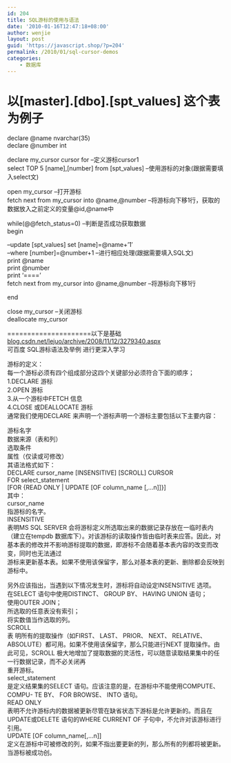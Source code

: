 ```yaml
---
id: 204
title: SQL游标的使用与语法
date: '2010-01-16T12:47:18+08:00'
author: wenjie
layout: post
guid: 'https://javascript.shop/?p=204'
permalink: /2010/01/sql-cursor-demos
categories:
    - 数据库
---
```


以\[master\].\[dbo\].\[spt\_values\] 这个表为例子  
===

declare @name nvarchar(35)   
declare @number int

declare my\_cursor cursor for –定义游标cursor1   
select TOP 5 \[name\],\[number\] from \[spt\_values\] –使用游标的对象(跟据需要填入select文)

open my\_cursor –打开游标   
fetch next from my\_cursor into @name,@number –将游标向下移1行，获取的数据放入之前定义的变量@id,@name中

while(@@fetch\_status=0) –判断是否成功获取数据   
begin

–update \[spt\_values\] set \[name\]=@name+’1′   
–where \[number\]=@number+1 –进行相应处理(跟据需要填入SQL文)  
print @name  
print @number  
print ‘====’  
fetch next from my\_cursor into @name,@number –将游标向下移1行

end

close my\_cursor –关闭游标   
deallocate my\_cursor

=====================以下是基础  
[blog.csdn.net/lejuo/archive/2008/11/12/3279340.aspx](http://blog.csdn.net/lejuo/archive/2008/11/12/3279340.aspx)  
可百度 SQL游标语法及举例 进行更深入学习

游标的定义：  
每一个游标必须有四个组成部分这四个关键部分必须符合下面的顺序；   
1.DECLARE 游标   
2.OPEN 游标   
3.从一个游标中FETCH 信息   
4.CLOSE 或DEALLOCATE 游标   
通常我们使用DECLARE 来声明一个游标声明一个游标主要包括以下主要内容：

游标名字   
数据来源（表和列）   
选取条件   
属性（仅读或可修改）   
其语法格式如下：   
DECLARE cursor\_name \[INSENSITIVE\] \[SCROLL\] CURSOR   
FOR select\_statement   
\[FOR {READ ONLY | UPDATE \[OF column\_name \[,…n\]\]}\]   
其中：   
cursor\_name   
指游标的名字。   
INSENSITIVE   
表明MS SQL SERVER 会将游标定义所选取出来的数据记录存放在一临时表内（建立在tempdb 数据库下）。对该游标的读取操作皆由临时表来应答。因此，对基本表的修改并不影响游标提取的数据，即游标不会随着基本表内容的改变而改变，同时也无法通过   
游标来更新基本表。如果不使用该保留字，那么对基本表的更新、删除都会反映到游标中。

另外应该指出，当遇到以下情况发生时，游标将自动设定INSENSITIVE 选项。   
在SELECT 语句中使用DISTINCT、 GROUP BY、 HAVING UNION 语句；   
使用OUTER JOIN；   
所选取的任意表没有索引；   
将实数值当作选取的列。   
SCROLL   
表 明所有的提取操作（如FIRST、 LAST、 PRIOR、 NEXT、 RELATIVE、 ABSOLUTE）都可用。如果不使用该保留字，那么只能进行NEXT 提取操作。由此可见，SCROLL 极大地增加了提取数据的灵活性，可以随意读取结果集中的任一行数据记录，而不必关闭再   
重开游标。   
select\_statement   
是定义结果集的SELECT 语句。应该注意的是，在游标中不能使用COMPUTE、COMPU- TE BY、 FOR BROWSE、 INTO 语句。   
READ ONLY   
表明不允许游标内的数据被更新尽管在缺省状态下游标是允许更新的。而且在UPDATE或DELETE 语句的WHERE CURRENT OF 子句中，不允许对该游标进行引用。   
UPDATE \[OF column\_name\[,…n\]\]   
定义在游标中可被修改的列，如果不指出要更新的列，那么所有的列都将被更新。当游标被成功创。